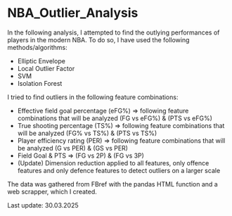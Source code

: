 # NBA_Outlier_Analysis

In the following analysis, I attempted to find the outlying performances of players in the modern NBA. To do so, I have used the following methods/algorithms:
- Elliptic Envelope
- Local Outlier Factor
- SVM
- Isolation Forest

I tried to find outliers in the following feature combinations:
- Effective field goal percentage (eFG%)  => following feature combinations that will be analyzed (FG vs eFG%) & (PTS vs eFG%)
- True shooting percentage (TS%) => following feature combinations that will be analyzed (FG% vs TS%) & (PTS vs TS%)
- Player efficiency rating (PER) => following feature combinations that will be analyzed (G vs PER) & (GS vs PER)
- Field Goal & PTS => (FG vs 2P) & (FG vs 3P)
- (Update) Dimension reduction applied to all features, only offence features and only defence features to detect outliers on a larger scale

The data was gathered from FBref with the pandas HTML function and a web scrapper, which I created. 

Last update: 30.03.2025
